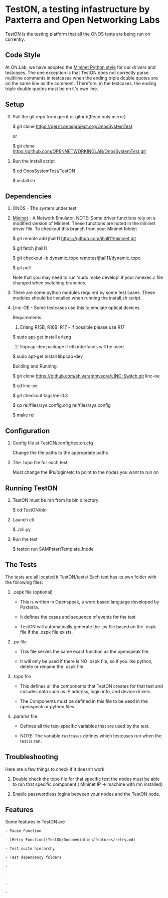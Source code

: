 TestON, a testing infastructure by Paxterra and Open Networking Labs
=======================================
TestON is the testing platform that all the ONOS tests are being run on currently.


Code Style
-------------
At ON.Lab, we have adopted the [Mininet Python style](https://github.com/mininet/mininet/wiki/Mininet-Python-Style) for our drivers and testcases. The one exception is that TestON does not correctly parse multiline comments in testcases when the ending triple double quotes are on the same line as the comment. Therefore, in the testcases, the ending triple double quotes must be on it's own line.


Setup
-------------

0. Pull the git repo from gerrit or github(Read only mirror)

    $ git clone https://gerrit.onosproject.org/OnosSystemTest

    or

    $ git clone https://github.com/OPENNETWORKINGLAB/OnosSystemTest.git

1. Run the install script

    $ cd OnosSystemTest/TestON

    $ install.sh



Dependencies
------------
1. ONOS - The system under test

2. [Mininet](https://github.com/mininet/mininet) - A Network Emulator. NOTE: Some driver functions rely on a modified version of Mininet. These functions are noted in the mininet driver file. To checkout this branch from your Mininet folder:

    $ git remote add jhall11 https://github.com/jhall11/mininet.git

    $ git fetch jhall11

    $ git checkout -b dynamic_topo remotes/jhall11/dynamic_topo

    $ git pull

    Note that you may need to run 'sudo make develop' if your mnexec.c file changed when switching branches.

3. There are some python modules required by some test cases. These modules should be installed when running the install.sh script.

4. Linc-OE - Some testcases use this to emulate optical devices

    Requirements:

    1. Erlang R15B, R16B, R17 - if possible please use R17

      $ sudo apt-get install erlang

    2. libpcap-dev package if eth interfaces will be used

      $ sudo apt-get install libpcap-dev

    Building and Running:

    $ git clone https://github.com/shivarammysore/LINC-Switch.git linc-oe

    $ cd linc-oe

    $ git checkout tags/oe-0.3

    $ cp rel/files/sys.config.orig rel/files/sys.config

    $ make rel

Configuration
------------

1. Config file at TestON/config/teston.cfg

    Change the file paths to the appropriate paths

2. The .topo file for each test

    Must change the IPs/login/etc to point to the nodes you want to run on

Running TestON
------------

1. TestON must be ran from its bin directory

    $ cd TestON/bin

2. Launch cli

    $ ./cli.py

3. Run the test

    $ teston run SAMPstartTemplate_1node

The Tests
-----------------------------------------------

The tests are all located it TestON/tests/
Each test has its own folder with the following files:

1. .ospk file (optional)

    - This is written in Openspeak, a word based language developed by Paxterra.

    - It defines the cases and sequence of events for the test

    - TestON will automatically generate the .py file based on the .ospk file if the .ospk file exists.

2. .py file

    - This file serves the same exact function as the openspeak file.

    - It will only be used if there is NO .ospk file, so if you like python, delete or rename the .ospk file

3. .topo file

    - This defines all the components that TestON creates for that test and includes data such as IP address, login info, and device drivers

    - The Components must be defined in this file to be uesd in the openspeak or python files.

4. .params file

    - Defines all the test-specific variables that are used by the test.

    - NOTE: The variable `testcases` defines which testcases run when the test is ran.

Troubleshooting
-----------------------------------------------
Here are a few things to check if it doesn't work

1. Double check the topo file for that specific test the nodes must be able to run that specific component ( Mininet IP -> machine with mn installed)

2. Enable passwordless logins between your nodes and the TestON node.

Features
-----------------------------------------------
Some features in TestON are

    - Pause Function

    - [Retry Function](TestON/Documentation/features/retry.md)

    - Test suite hierarchy

    - Test dependency folders

    - 

    - 

    - 

    - 
